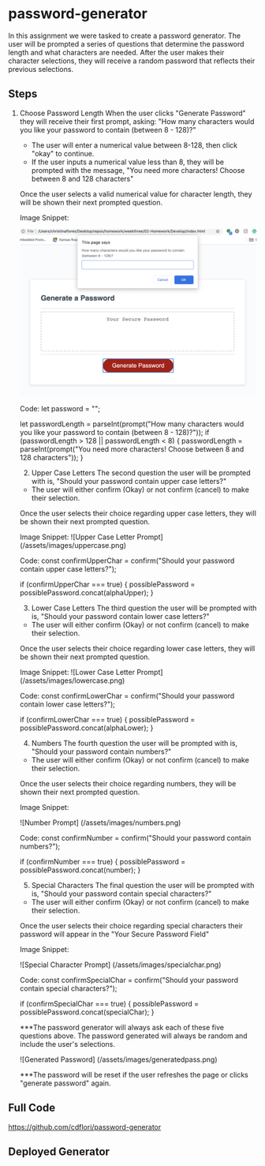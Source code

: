 # password-generator

In this assignment we were tasked to create a password generator. The user will be prompted a series of questions that determine the password length and what characters are needed. After the user makes their character selections, they will receive a random password that reflects their previous selections. 

## Steps

1. Choose Password Length
   When the user clicks "Generate Password" they will receive their first prompt, asking: "How many characters would you like your password to contain (between 8 - 128)?"

   - The user will enter a numerical value between 8-128, then click "okay" to continue. 
   - If the user inputs a numerical value less than 8, they will be prompted with the message, "You need more characters! Choose between 8 and 128 characters"

   Once the user selects a valid numerical value for character length, they will be shown their next prompted question.

   Image Snippet: 

   ![Password Length Prompt](/assets/images/charlength.png)

   Code: 
   let password = "";
        
   let passwordLength = parseInt(prompt("How many characters would you like your password to contain (between 8 - 128)?"));
   if (passwordLength > 128 || passwordLength < 8) {
     passwordLength = parseInt(prompt("You need more characters! Choose between 8 and 128 characters"));
    }

    2. Upper Case Letters
        The second question the user will be prompted with is, "Should your password contain upper case letters?"

      - The user will either confirm (Okay) or not confirm (cancel) to make their selection.

    Once the user selects their choice regarding upper case letters, they will be shown their next prompted question.

    Image Snippet:
        ![Upper Case Letter Prompt] (/assets/images/uppercase.png)

   Code:
   const confirmUpperChar = confirm("Should your password contain upper case letters?");

   if (confirmUpperChar === true) {
     possiblePassword = possiblePassword.concat(alphaUpper);
    }

    3. Lower Case Letters
        The third question the user will be prompted with is, "Should your password contain lower case letters?"

      - The user will either confirm (Okay) or not confirm (cancel) to make their selection.

    Once the user selects their choice regarding lower case letters, they will be shown their next prompted question.

    Image Snippet:
        ![Lower Case Letter Prompt] (/assets/images/lowercase.png)

    Code:
    const confirmLowerChar = confirm("Should your password contain lower case letters?");

    if (confirmLowerChar === true) {
      possiblePassword = possiblePassword.concat(alphaLower);
    }

    4. Numbers
        The fourth question the user will be prompted with is, "Should your password contain numbers?"

      - The user will either confirm (Okay) or not confirm (cancel) to make their selection.

    Once the user selects their choice regarding numbers, they will be shown their next prompted question.

    Image Snippet:

    ![Number Prompt] (/assets/images/numbers.png)

    Code:
    const confirmNumber = confirm("Should your password contain numbers?");

    if (confirmNumber === true) {
      possiblePassword = possiblePassword.concat(number);
    }

    5. Special Characters
        The final question the user will be prompted with is, "Should your password contain special characters?"

      - The user will either confirm (Okay) or not confirm (cancel) to make their selection.

    Once the user selects their choice regarding special characters their password will appear in the "Your Secure Password Field"

    Image Snippet:

    ![Special Character Prompt] (/assets/images/specialchar.png)


    Code:
      const confirmSpecialChar = confirm("Should your password contain special characters?");

      if (confirmSpecialChar === true) {
        possiblePassword = possiblePassword.concat(specialChar);
      }

    ***The password generator will always ask each of these five questions above. The password generated will always be random and include the user's selections. 

    ![Generated Password] (/assets/images/generatedpass.png)

    ***The password will be reset if the user refreshes the page or clicks "generate password" again. 

    

## Full Code

https://github.com/cdflori/password-generator 

## Deployed Generator






